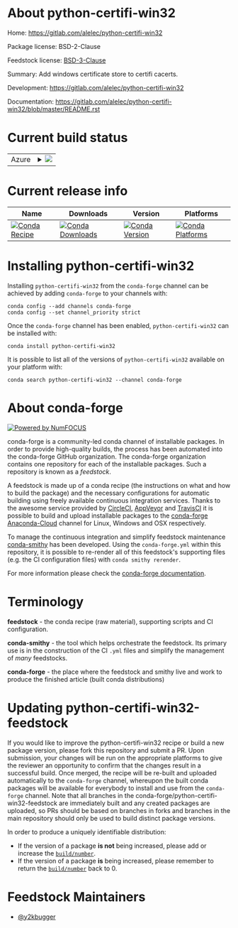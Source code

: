 About python-certifi-win32
==========================

Home: https://gitlab.com/alelec/python-certifi-win32

Package license: BSD-2-Clause

Feedstock license: [BSD-3-Clause](https://github.com/conda-forge/python-certifi-win32-feedstock/blob/master/LICENSE.txt)

Summary: Add windows certificate store to certifi cacerts.

Development: https://gitlab.com/alelec/python-certifi-win32

Documentation: https://gitlab.com/alelec/python-certifi-win32/blob/master/README.rst

Current build status
====================


<table>
    
  <tr>
    <td>Azure</td>
    <td>
      <details>
        <summary>
          <a href="https://dev.azure.com/conda-forge/feedstock-builds/_build/latest?definitionId=8831&branchName=master">
            <img src="https://dev.azure.com/conda-forge/feedstock-builds/_apis/build/status/python-certifi-win32-feedstock?branchName=master">
          </a>
        </summary>
        <table>
          <thead><tr><th>Variant</th><th>Status</th></tr></thead>
          <tbody><tr>
              <td>win_64_python3.10.____cpython</td>
              <td>
                <a href="https://dev.azure.com/conda-forge/feedstock-builds/_build/latest?definitionId=8831&branchName=master">
                  <img src="https://dev.azure.com/conda-forge/feedstock-builds/_apis/build/status/python-certifi-win32-feedstock?branchName=master&jobName=win&configuration=win_64_python3.10.____cpython" alt="variant">
                </a>
              </td>
            </tr><tr>
              <td>win_64_python3.7.____cpython</td>
              <td>
                <a href="https://dev.azure.com/conda-forge/feedstock-builds/_build/latest?definitionId=8831&branchName=master">
                  <img src="https://dev.azure.com/conda-forge/feedstock-builds/_apis/build/status/python-certifi-win32-feedstock?branchName=master&jobName=win&configuration=win_64_python3.7.____cpython" alt="variant">
                </a>
              </td>
            </tr><tr>
              <td>win_64_python3.8.____cpython</td>
              <td>
                <a href="https://dev.azure.com/conda-forge/feedstock-builds/_build/latest?definitionId=8831&branchName=master">
                  <img src="https://dev.azure.com/conda-forge/feedstock-builds/_apis/build/status/python-certifi-win32-feedstock?branchName=master&jobName=win&configuration=win_64_python3.8.____cpython" alt="variant">
                </a>
              </td>
            </tr><tr>
              <td>win_64_python3.9.____cpython</td>
              <td>
                <a href="https://dev.azure.com/conda-forge/feedstock-builds/_build/latest?definitionId=8831&branchName=master">
                  <img src="https://dev.azure.com/conda-forge/feedstock-builds/_apis/build/status/python-certifi-win32-feedstock?branchName=master&jobName=win&configuration=win_64_python3.9.____cpython" alt="variant">
                </a>
              </td>
            </tr>
          </tbody>
        </table>
      </details>
    </td>
  </tr>
</table>

Current release info
====================

| Name | Downloads | Version | Platforms |
| --- | --- | --- | --- |
| [![Conda Recipe](https://img.shields.io/badge/recipe-python--certifi--win32-green.svg)](https://anaconda.org/conda-forge/python-certifi-win32) | [![Conda Downloads](https://img.shields.io/conda/dn/conda-forge/python-certifi-win32.svg)](https://anaconda.org/conda-forge/python-certifi-win32) | [![Conda Version](https://img.shields.io/conda/vn/conda-forge/python-certifi-win32.svg)](https://anaconda.org/conda-forge/python-certifi-win32) | [![Conda Platforms](https://img.shields.io/conda/pn/conda-forge/python-certifi-win32.svg)](https://anaconda.org/conda-forge/python-certifi-win32) |

Installing python-certifi-win32
===============================

Installing `python-certifi-win32` from the `conda-forge` channel can be achieved by adding `conda-forge` to your channels with:

```
conda config --add channels conda-forge
conda config --set channel_priority strict
```

Once the `conda-forge` channel has been enabled, `python-certifi-win32` can be installed with:

```
conda install python-certifi-win32
```

It is possible to list all of the versions of `python-certifi-win32` available on your platform with:

```
conda search python-certifi-win32 --channel conda-forge
```


About conda-forge
=================

[![Powered by
NumFOCUS](https://img.shields.io/badge/powered%20by-NumFOCUS-orange.svg?style=flat&colorA=E1523D&colorB=007D8A)](https://numfocus.org)

conda-forge is a community-led conda channel of installable packages.
In order to provide high-quality builds, the process has been automated into the
conda-forge GitHub organization. The conda-forge organization contains one repository
for each of the installable packages. Such a repository is known as a *feedstock*.

A feedstock is made up of a conda recipe (the instructions on what and how to build
the package) and the necessary configurations for automatic building using freely
available continuous integration services. Thanks to the awesome service provided by
[CircleCI](https://circleci.com/), [AppVeyor](https://www.appveyor.com/)
and [TravisCI](https://travis-ci.com/) it is possible to build and upload installable
packages to the [conda-forge](https://anaconda.org/conda-forge)
[Anaconda-Cloud](https://anaconda.org/) channel for Linux, Windows and OSX respectively.

To manage the continuous integration and simplify feedstock maintenance
[conda-smithy](https://github.com/conda-forge/conda-smithy) has been developed.
Using the ``conda-forge.yml`` within this repository, it is possible to re-render all of
this feedstock's supporting files (e.g. the CI configuration files) with ``conda smithy rerender``.

For more information please check the [conda-forge documentation](https://conda-forge.org/docs/).

Terminology
===========

**feedstock** - the conda recipe (raw material), supporting scripts and CI configuration.

**conda-smithy** - the tool which helps orchestrate the feedstock.
                   Its primary use is in the construction of the CI ``.yml`` files
                   and simplify the management of *many* feedstocks.

**conda-forge** - the place where the feedstock and smithy live and work to
                  produce the finished article (built conda distributions)


Updating python-certifi-win32-feedstock
=======================================

If you would like to improve the python-certifi-win32 recipe or build a new
package version, please fork this repository and submit a PR. Upon submission,
your changes will be run on the appropriate platforms to give the reviewer an
opportunity to confirm that the changes result in a successful build. Once
merged, the recipe will be re-built and uploaded automatically to the
`conda-forge` channel, whereupon the built conda packages will be available for
everybody to install and use from the `conda-forge` channel.
Note that all branches in the conda-forge/python-certifi-win32-feedstock are
immediately built and any created packages are uploaded, so PRs should be based
on branches in forks and branches in the main repository should only be used to
build distinct package versions.

In order to produce a uniquely identifiable distribution:
 * If the version of a package **is not** being increased, please add or increase
   the [``build/number``](https://docs.conda.io/projects/conda-build/en/latest/resources/define-metadata.html#build-number-and-string).
 * If the version of a package **is** being increased, please remember to return
   the [``build/number``](https://docs.conda.io/projects/conda-build/en/latest/resources/define-metadata.html#build-number-and-string)
   back to 0.

Feedstock Maintainers
=====================

* [@y2kbugger](https://github.com/y2kbugger/)

